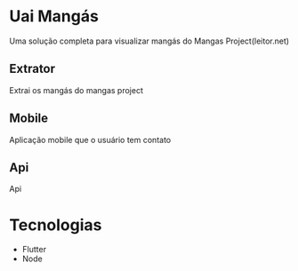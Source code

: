 # Uai Mangás

Uma solução completa para visualizar mangás do Mangas Project(leitor.net)

## Extrator
Extrai os mangás do mangas project

## Mobile
Aplicação mobile que o usuário tem contato

## Api

Api

# Tecnologias
- Flutter
- Node
